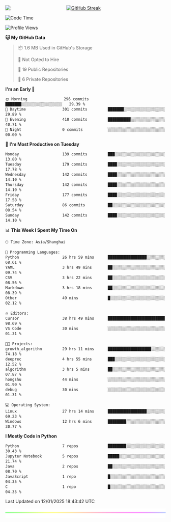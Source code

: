 
<!-- ### Hi there 👋-->
<div>
<!--     <img align="left" src="https://github.com/heartyang520/HeartYang.github.io/blob/main/share/hacker_a.gif?raw=true.gif" width="33%"> -->
<!--       <picture>
    <source media="(prefers-color-scheme: dark)" srcset="https://cdn.jsdelivr.net/gh/sun0225SUN/sun0225SUN/assets/images/coding.gif" />
    <source media="(prefers-color-scheme: light)" srcset="https://cdn.jsdelivr.net/gh/sun0225SUN/sun0225SUN/assets/images/developer.svg" height="225px" />
    <img src="https://cdn.jsdelivr.net/gh/sun0225SUN/sun0225SUN/assets/images/coding.gif" />
  </picture> -->
<!--     <img align="left" src="https://cdn.jsdelivr.net/gh/sun0225SUN/sun0225SUN/assets/images/coding.gif" width="38%"> -->
<!--     <img align="left" src="https://github.com/heartyang520/HeartYang.github.io/blob/main/share/hacker_a.gif?raw=true.gif" width="33%"> -->
    <img align="left" src="https://cdn.jsdelivr.net/gh/sun0225SUN/sun0225SUN/assets/images/coding.gif" width="38%">
    <a href="https://git.io/streak-stats"><img src="https://streak-stats.demolab.com?user=NoyeArk&theme=cobalt&hide_border=true" alt="GitHub Streak" /></a>
</div>  

<!--START_SECTION:waka-->
![Code Time](http://img.shields.io/badge/Code%20Time-54%20hrs%2030%20mins-blue)

![Profile Views](http://img.shields.io/badge/Profile%20Views-50-blue)

**🐱 My GitHub Data** 

> 📦 1.6 MB Used in GitHub's Storage 
 > 
> 🚫 Not Opted to Hire
 > 
> 📜 19 Public Repositories 
 > 
> 🔑 6 Private Repositories 
 > 
**I'm an Early 🐤** 

```text
🌞 Morning                296 commits         ███████░░░░░░░░░░░░░░░░░░   29.39 % 
🌆 Daytime                301 commits         ███████░░░░░░░░░░░░░░░░░░   29.89 % 
🌃 Evening                410 commits         ██████████░░░░░░░░░░░░░░░   40.71 % 
🌙 Night                  0 commits           ░░░░░░░░░░░░░░░░░░░░░░░░░   00.00 % 
```
📅 **I'm Most Productive on Tuesday** 

```text
Monday                   139 commits         ███░░░░░░░░░░░░░░░░░░░░░░   13.80 % 
Tuesday                  179 commits         ████░░░░░░░░░░░░░░░░░░░░░   17.78 % 
Wednesday                142 commits         ████░░░░░░░░░░░░░░░░░░░░░   14.10 % 
Thursday                 142 commits         ████░░░░░░░░░░░░░░░░░░░░░   14.10 % 
Friday                   177 commits         ████░░░░░░░░░░░░░░░░░░░░░   17.58 % 
Saturday                 86 commits          ██░░░░░░░░░░░░░░░░░░░░░░░   08.54 % 
Sunday                   142 commits         ████░░░░░░░░░░░░░░░░░░░░░   14.10 % 
```


📊 **This Week I Spent My Time On** 

```text
🕑︎ Time Zone: Asia/Shanghai

💬 Programming Languages: 
Python                   26 hrs 59 mins      █████████████████░░░░░░░░   68.61 % 
YAML                     3 hrs 49 mins       ██░░░░░░░░░░░░░░░░░░░░░░░   09.74 % 
CSV                      3 hrs 22 mins       ██░░░░░░░░░░░░░░░░░░░░░░░   08.56 % 
Markdown                 3 hrs 18 mins       ██░░░░░░░░░░░░░░░░░░░░░░░   08.39 % 
Other                    49 mins             █░░░░░░░░░░░░░░░░░░░░░░░░   02.12 % 

🔥 Editors: 
Cursor                   38 hrs 49 mins      █████████████████████████   98.69 % 
VS Code                  30 mins             ░░░░░░░░░░░░░░░░░░░░░░░░░   01.31 % 

🐱‍💻 Projects: 
growth_algorithm         29 hrs 11 mins      ███████████████████░░░░░░   74.18 % 
deeprec                  4 hrs 55 mins       ███░░░░░░░░░░░░░░░░░░░░░░   12.52 % 
algorithm                3 hrs 5 mins        ██░░░░░░░░░░░░░░░░░░░░░░░   07.87 % 
hongshu                  44 mins             ░░░░░░░░░░░░░░░░░░░░░░░░░   01.90 % 
debug                    30 mins             ░░░░░░░░░░░░░░░░░░░░░░░░░   01.31 % 

💻 Operating System: 
Linux                    27 hrs 14 mins      █████████████████░░░░░░░░   69.23 % 
Windows                  12 hrs 6 mins       ████████░░░░░░░░░░░░░░░░░   30.77 % 
```

**I Mostly Code in Python** 

```text
Python                   7 repos             ████████░░░░░░░░░░░░░░░░░   30.43 % 
Jupyter Notebook         5 repos             █████░░░░░░░░░░░░░░░░░░░░   21.74 % 
Java                     2 repos             ██░░░░░░░░░░░░░░░░░░░░░░░   08.70 % 
JavaScript               1 repo              █░░░░░░░░░░░░░░░░░░░░░░░░   04.35 % 
C                        1 repo              █░░░░░░░░░░░░░░░░░░░░░░░░   04.35 % 
```




 Last Updated on 12/01/2025 18:43:42 UTC
<!--END_SECTION:waka-->

<!--     ![NoyeArk's github stats](https://github-readme-stats.vercel.app/api?username=NoyeArk&show_icons=true) -->

<img src="https://github.com/heartyang520/HeartYang.github.io/blob/main/share/paomaxian.gif?raw=true" height="30" width="100%">

<!--
**NoyeArk/NoyeArk** is a ✨ _special_ ✨ repository because its `README.md` (this file) appears on your GitHub profile.

Here are some ideas to get you started:

- 🔭 I’m currently working on ...
- 🌱 I’m currently learning ...
- 👯 I’m looking to collaborate on ...
- 🤔 I’m looking for help with ...
- 💬 Ask me about ...
- 📫 How to reach me: ...
- 😄 Pronouns: ...
- ⚡ Fun fact: ...
-->
